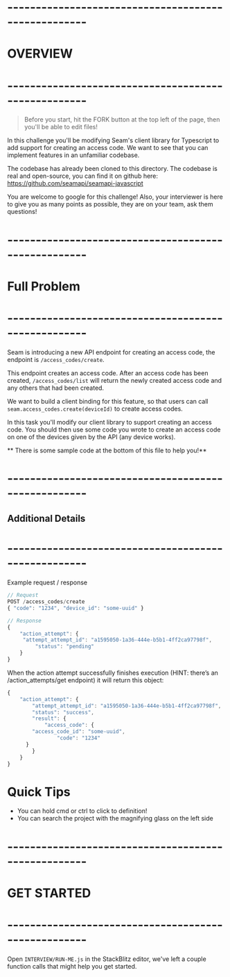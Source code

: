 # ----------------------------------------------------

# OVERVIEW

# ----------------------------------------------------

> Before you start, hit the FORK button at the top left of the page, then you'll be able
> to edit files!

In this challenge you'll be modifying Seam's client library for Typescript to add support for creating
an access code. We want to see that you can implement features in an unfamiliar codebase.

The codebase has already been cloned to this directory. The codebase is real and open-source, you can
find it on github here: https://github.com/seamapi/seamapi-javascript

You are welcome to google for this challenge! Also, your interviewer is here to give you as many points
as possible, they are on your team, ask them questions!

# ----------------------------------------------------

# Full Problem

# ----------------------------------------------------

Seam is introducing a new API endpoint for creating an access code, the endpoint is
`/access_codes/create`.

This endpoint creates an access code. After an access code has been created,
`/access_codes/list` will return the newly created access code and any others
that had been created.

We want to build a client binding for this feature, so that users can call `seam.access_codes.create(deviceId)` to create
access codes.

In this task you'll modify our client library to support creating an access code. You should then use some code you
wrote to create an access code on one of the devices given by the API (any device works).

** There is some sample code at the bottom of this file to help you!**

# ----------------------------------------------------

## Additional Details

# ----------------------------------------------------

Example request / response

```ts
// Request
POST /access_codes/create
{ "code": "1234", "device_id": "some-uuid" }
```

```ts
// Response
{
	"action_attempt": {
     "attempt_attempt_id": "a1595050-1a36-444e-b5b1-4ff2ca97798f",
		 "status": "pending"
	}
}
```

When the action attempt successfully finishes execution (HINT: there’s an /action_attempts/get endpoint) it will return this object:

```ts
{
	"action_attempt": {
		"attempt_attempt_id": "a1595050-1a36-444e-b5b1-4ff2ca97798f",
		"status": "success",
		"result": {
			"access_code": {
        "access_code_id": "some-uuid",
				"code": "1234"
      }
		}
	}
}
```

# Quick Tips

- You can hold cmd or ctrl to click to definition!
- You can search the project with the magnifying glass on the left side

# ----------------------------------------------------

# GET STARTED

# ----------------------------------------------------

Open `INTERVIEW/RUN-ME.js` in the StackBlitz editor,
we've left a couple function calls that might help you get
started.
